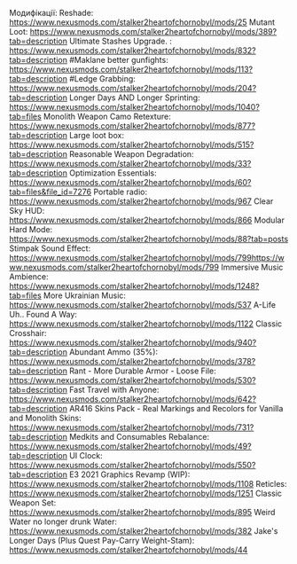 Модифікації:
Reshade: https://www.nexusmods.com/stalker2heartofchornobyl/mods/25
Mutant Loot: https://www.nexusmods.com/stalker2heartofchornobyl/mods/389?tab=description
Ultimate Stashes Upgrade. : https://www.nexusmods.com/stalker2heartofchornobyl/mods/832?tab=description
#Maklane better gunfights: https://www.nexusmods.com/stalker2heartofchornobyl/mods/113?tab=description
#Ledge Grabbing: https://www.nexusmods.com/stalker2heartofchornobyl/mods/204?tab=description
Longer Days AND Longer Sprinting: https://www.nexusmods.com/stalker2heartofchornobyl/mods/1040?tab=files
Monolith Weapon Camo Retexture: https://www.nexusmods.com/stalker2heartofchornobyl/mods/877?tab=description
Large loot box: https://www.nexusmods.com/stalker2heartofchornobyl/mods/515?tab=description
Reasonable Weapon Degradation: https://www.nexusmods.com/stalker2heartofchornobyl/mods/33?tab=description
Optimization Essentials: https://www.nexusmods.com/stalker2heartofchornobyl/mods/60?tab=files&file_id=7276
Portable radio: https://www.nexusmods.com/stalker2heartofchornobyl/mods/967
Clear Sky HUD: https://www.nexusmods.com/stalker2heartofchornobyl/mods/866
Modular Hard Mode: https://www.nexusmods.com/stalker2heartofchornobyl/mods/88?tab=posts
Stimpak Sound Effect: https://www.nexusmods.com/stalker2heartofchornobyl/mods/799https://www.nexusmods.com/stalker2heartofchornobyl/mods/799
Immersive Music Ambience: https://www.nexusmods.com/stalker2heartofchornobyl/mods/1248?tab=files
More Ukrainian Music: https://www.nexusmods.com/stalker2heartofchornobyl/mods/537
A-Life Uh.. Found A Way: https://www.nexusmods.com/stalker2heartofchornobyl/mods/1122
Classic Crosshair: https://www.nexusmods.com/stalker2heartofchornobyl/mods/940?tab=description
Abundant Ammo (35%): https://www.nexusmods.com/stalker2heartofchornobyl/mods/378?tab=description
Rant - More Durable Armor - Loose File: https://www.nexusmods.com/stalker2heartofchornobyl/mods/530?tab=description
Fast Travel with Anyone: https://www.nexusmods.com/stalker2heartofchornobyl/mods/642?tab=description
AR416 Skins Pack - Real Markings and Recolors for Vanilla and Monolith Skins:
https://www.nexusmods.com/stalker2heartofchornobyl/mods/731?tab=description
Medkits and Consumables Rebalance:
https://www.nexusmods.com/stalker2heartofchornobyl/mods/49?tab=description
UI Clock: https://www.nexusmods.com/stalker2heartofchornobyl/mods/550?tab=description
E3 2021 Graphics Revamp (WIP): https://www.nexusmods.com/stalker2heartofchornobyl/mods/1108
Reticles: https://www.nexusmods.com/stalker2heartofchornobyl/mods/1251
Classic Weapon Set: https://www.nexusmods.com/stalker2heartofchornobyl/mods/895
Weird Water no longer drunk Water: https://www.nexusmods.com/stalker2heartofchornobyl/mods/382
Jake's Longer Days (Plus Quest Pay-Carry Weight-Stam):  https://www.nexusmods.com/stalker2heartofchornobyl/mods/44